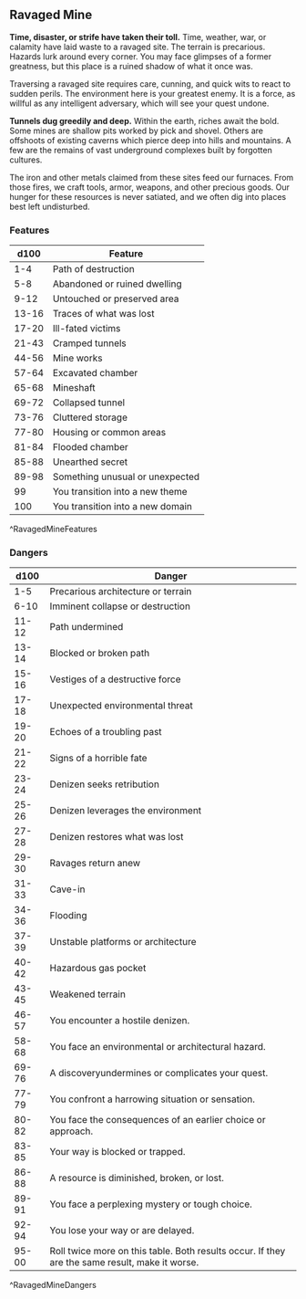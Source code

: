 ## Ravaged Mine
**Time, disaster, or strife have taken their toll.** Time, weather, war, or calamity have laid waste to a ravaged site. The terrain is precarious. Hazards lurk around every corner. You may face glimpses of a former greatness, but this place is a ruined shadow of what it once was.

Traversing a ravaged site requires care, cunning, and quick wits to react to sudden perils. The environment here is your greatest enemy. It is a force, as willful as any intelligent adversary, which will see your quest undone.

**Tunnels dug greedily and deep.** Within the earth, riches await the bold. Some mines are shallow pits worked by pick and shovel. Others are offshoots of existing caverns which pierce deep into hills and mountains. A few are the remains of vast underground complexes built by forgotten cultures.

The iron and other metals claimed from these sites feed our furnaces. From those fires, we craft tools, armor, weapons, and other precious goods. Our hunger for these resources is never satiated, and we often dig into places best left undisturbed.

### Features
| d100  | Feature  |
|-------|----------|
| 1-4 | Path of destruction  |
| 5-8 | Abandoned or ruined dwelling  |
| 9-12 | Untouched or preserved area  |
| 13-16 | Traces of what was lost  |
| 17-20 | Ill-fated victims  |
| 21-43 | Cramped tunnels  |
| 44-56 | Mine works  |
| 57-64 | Excavated chamber  |
| 65-68 | Mineshaft  |
| 69-72 | Collapsed tunnel  |
| 73-76 | Cluttered storage  |
| 77-80 | Housing or common areas  |
| 81-84 | Flooded chamber  |
| 85-88 | Unearthed secret  |
| 89-98 | Something unusual or unexpected  |
| 99 | You transition into a new theme  |
| 100 | You transition into a new domain  |
^RavagedMineFeatures

### Dangers
| d100  | Danger  |
|-------|----------|
| 1-5 | Precarious architecture or terrain  |
| 6-10 | Imminent collapse or destruction  |
| 11-12 | Path undermined  |
| 13-14 | Blocked or broken path  |
| 15-16 | Vestiges of a destructive force  |
| 17-18 | Unexpected environmental threat  |
| 19-20 | Echoes of a troubling past  |
| 21-22 | Signs of a horrible fate  |
| 23-24 | Denizen seeks retribution  |
| 25-26 | Denizen leverages the environment  |
| 27-28 | Denizen restores what was lost  |
| 29-30 | Ravages return anew  |
| 31-33 | Cave-in  |
| 34-36 | Flooding  |
| 37-39 | Unstable platforms or architecture  |
| 40-42 | Hazardous gas pocket  |
| 43-45 | Weakened terrain  |
| 46-57 | You encounter a hostile denizen.
| 58-68 | You face an environmental or architectural hazard.
| 69-76 | A discoveryundermines or complicates your quest.
| 77-79 | You confront a harrowing situation or sensation.
| 80-82 | You face the consequences of an earlier choice or approach.
| 83-85 | Your way is blocked or trapped.
| 86-88 | A resource is diminished, broken, or lost.
| 89-91 | You face a perplexing mystery or tough choice.
| 92-94 | You lose your way or are delayed.
| 95-00 | Roll twice more on this table. Both results occur. If they are the same result, make it worse.
^RavagedMineDangers

